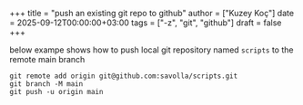 +++
title = "push an existing git repo to github"
author = ["Kuzey Koç"]
date = 2025-09-12T00:00:00+03:00
tags = ["-z", "git", "github"]
draft = false
+++

below exampe shows how to push local git repository named `scripts` to the remote main branch

```shell
git remote add origin git@github.com:savolla/scripts.git
git branch -M main
git push -u origin main
```

